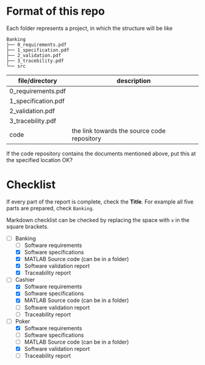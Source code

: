 # Format of this repo

Each folder represents a project, in which the structure will be like

```
Banking
├── 0_requirements.pdf
├── 1_specification.pdf
├── 2_validation.pdf
├── 3_tracebility.pdf
└── src
```

| file/directory      | description                                 |
| ------------------- | ------------------------------------------- |
| 0_requirements.pdf  |                                             |
| 1_specification.pdf |                                             |
| 2_validation.pdf    |                                             |
| 3_tracebility.pdf   |                                             |
| code                | the link towards the source code repository |

If the code repository contains the documents mentioned above, put this at the specified location OK?

# Checklist

If every part of the report is complete, check the **Title**. For example all five parts are prepared, check `Banking`.

Markdown checklist can be checked by replacing the space with `x` in the square brackets.

+ [ ] Banking
    + [ ] Software requirements
    + [x] Software specifications
    + [x] MATLAB Source code (can be in a folder)
    + [x] Software validation report
    + [x] Traceability report
+ [ ] Cashier
    + [x] Software requirements
    + [x] Software specifications
    + [x] MATLAB Source code (can be in a folder)
    + [ ] Software validation report
    + [ ] Traceability report
+ [ ] Poker
    + [x] Software requirements
    + [ ] Software specifications
    + [ ] MATLAB Source code (can be in a folder)
    + [x] Software validation report
    + [ ] Traceability report